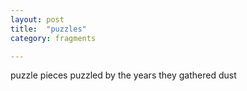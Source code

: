 ```yaml
---
layout: post
title:  "puzzles"
category: fragments

---
```


puzzle pieces 
puzzled by the years they gathered dust